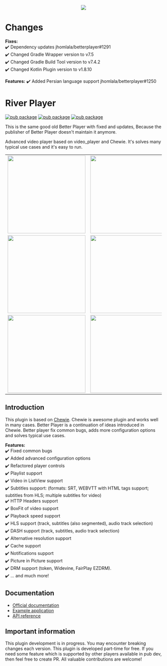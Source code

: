 <p align="center">
<img src="https://raw.githubusercontent.com/RevEngine3r/river_player/master/media/logo.png">
</p>

# Changes

**Fixes:**  
✔️ Dependency updates jhomlala/betterplayer#1291  
✔️ Changed Gradle Wrapper version to v7.5  
✔️ Changed Gradle Build Tool version to v7.4.2  
✔️ Changed Kotlin Plugin version to v1.8.10  

**Features:**
✔️ Added Persian language support jhomlala/betterplayer#1250  

# River Player

[![pub package](https://img.shields.io/pub/v/better_player.svg)](https://pub.dartlang.org/packages/better_player)
[![pub package](https://img.shields.io/github/license/jhomlala/betterplayer.svg?style=flat)](https://github.com/RevEngine3r/river_player)
[![pub package](https://img.shields.io/badge/platform-flutter-blue.svg)](https://github.com/RevEngine3r/river_player)

This is the same good old Better Player with fixed and updates,
Because the publisher of Better Player doesn't maintain it anymore.

Advanced video player based on video_player and Chewie. It's solves many typical use cases and it's
easy to run.

<table>
   <tr>
      <td>
         <img width="250px" src="https://raw.githubusercontent.com/RevEngine3r/river_player/master/media/1.png">
      </td>
      <td>
         <img width="250px" src="https://raw.githubusercontent.com/RevEngine3r/river_player/master/media/2.png">
      </td>
      <td>
         <img width="250px" src="https://raw.githubusercontent.com/RevEngine3r/river_player/master/media/3.png">
      </td>
      <td>
         <img width="250px" src="https://raw.githubusercontent.com/RevEngine3r/river_player/master/media/4.png">
      </td>
      <td>
         <img width="250px" src="https://raw.githubusercontent.com/RevEngine3r/river_player/master/media/5.png">
      </td>
      <td>
         <img width="250px" src="https://raw.githubusercontent.com/RevEngine3r/river_player/master/media/6.png">
      </td>
   </tr>
   <tr>
      <td>
         <img width="250px" src="https://raw.githubusercontent.com/RevEngine3r/river_player/master/media/7.png">
      </td>
      <td>
         <img width="250px" src="https://raw.githubusercontent.com/RevEngine3r/river_player/master/media/8.png">
      </td>
      <td>
         <img width="250px" src="https://raw.githubusercontent.com/RevEngine3r/river_player/master/media/9.png">
      </td>
      <td>
         <img width="250px" src="https://raw.githubusercontent.com/RevEngine3r/river_player/master/media/10.png">
      </td>
      <td>
         <img width="250px" src="https://raw.githubusercontent.com/RevEngine3r/river_player/master/media/11.png">
      </td>
      <td>
         <img width="250px" src="https://raw.githubusercontent.com/RevEngine3r/river_player/master/media/12.png">
      </td>
   </tr>
   <tr>
      <td>
         <img width="250px" src="https://raw.githubusercontent.com/RevEngine3r/river_player/master/media/13.png">
      </td>
      <td>
         <img width="250px" src="https://raw.githubusercontent.com/RevEngine3r/river_player/master/media/14.png">
      </td>
      <td>
         <img width="250px" src="https://raw.githubusercontent.com/RevEngine3r/river_player/master/media/15.png">
      </td>
      <td>
         <img width="250px" src="https://raw.githubusercontent.com/RevEngine3r/river_player/master/media/16.png">
      </td>
    </tr>	
</table>

## Introduction

This plugin is based on [Chewie](https://github.com/brianegan/chewie). Chewie is awesome plugin and
works well in many cases. Better Player is a continuation of ideas introduced in Chewie. Better
player fix common bugs, adds more configuration options and solves typical use cases.

**Features:**  
✔️ Fixed common bugs  
✔️ Added advanced configuration options  
✔️ Refactored player controls  
✔️ Playlist support  
✔️ Video in ListView support  
✔️ Subtitles support: (formats: SRT, WEBVTT with HTML tags support; subtitles from HLS; multiple
subtitles for video)  
✔️ HTTP Headers support  
✔️ BoxFit of video support  
✔️ Playback speed support  
✔️ HLS support (track, subtitles (also segmented), audio track selection)  
✔️ DASH support (track, subtitles, audio track selection)     
✔️ Alternative resolution support  
✔️ Cache support  
✔️ Notifications support  
✔️ Picture in Picture support     
✔️ DRM support (token, Widevine, FairPlay EZDRM).    
✔️ ... and much more!

## Documentation

* [Official documentation](https://jhomlala.github.io/betterplayer/)
* [Example application](https://github.com/RevEngine3r/river_player/tree/master/example)
* [API reference](https://pub.dev/documentation/better_player/latest/better_player/better_player-library.html)

## Important information

This plugin development is in progress. You may encounter breaking changes each version. This plugin
is developed part-time for free. If you need
some feature which is supported by other players available in pub dev, then feel free to create PR.
All valuable contributions are welcome!


